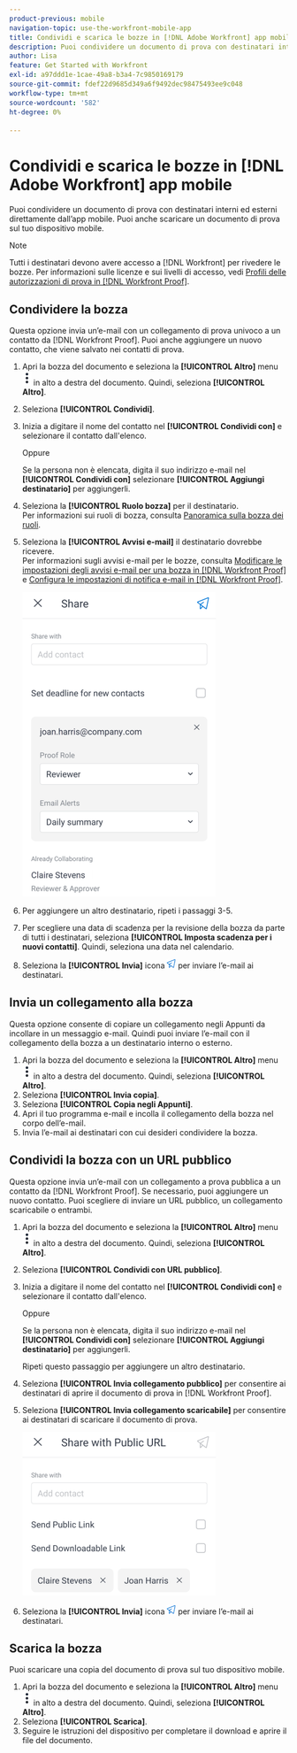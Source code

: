 ```yaml
---
product-previous: mobile
navigation-topic: use-the-workfront-mobile-app
title: Condividi e scarica le bozze in [!DNL Adobe Workfront] app mobile
description: Puoi condividere un documento di prova con destinatari interni ed esterni direttamente dall’app mobile. Puoi anche scaricare un documento di prova sul tuo dispositivo mobile.
author: Lisa
feature: Get Started with Workfront
exl-id: a97ddd1e-1cae-49a8-b3a4-7c9850169179
source-git-commit: fdef22d9685d349a6f9492dec98475493ee9c048
workflow-type: tm+mt
source-wordcount: '582'
ht-degree: 0%

---
```


# Condividi e scarica le bozze in [!DNL Adobe Workfront] app mobile

Puoi condividere un documento di prova con destinatari interni ed esterni direttamente dall’app mobile. Puoi anche scaricare un documento di prova sul tuo dispositivo mobile.

>[!NOTE]
>
>Tutti i destinatari devono avere accesso a [!DNL Workfront] per rivedere le bozze. Per informazioni sulle licenze e sui livelli di accesso, vedi [Profili delle autorizzazioni di prova in [!DNL Workfront Proof]](../../../workfront-proof/wp-acct-admin/account-settings/proof-perm-profiles-in-wp.md).

## Condividere la bozza

Questa opzione invia un’e-mail con un collegamento di prova univoco a un contatto da [!DNL Workfront Proof]. Puoi anche aggiungere un nuovo contatto, che viene salvato nei contatti di prova.

1. Apri la bozza del documento e seleziona la **[!UICONTROL Altro]** menu ![Menu Altro](assets/mobile-verticalmoremenu-20x33.png) in alto a destra del documento. Quindi, seleziona **[!UICONTROL Altro]**.
1. Seleziona **[!UICONTROL Condividi]**.
1. Inizia a digitare il nome del contatto nel **[!UICONTROL Condividi con]** e selezionare il contatto dall&#39;elenco.

   Oppure

   Se la persona non è elencata, digita il suo indirizzo e-mail nel **[!UICONTROL Condividi con]** selezionare **[!UICONTROL Aggiungi destinatario]** per aggiungerli.

1. Seleziona la **[!UICONTROL Ruolo bozza]** per il destinatario.\
   Per informazioni sui ruoli di bozza, consulta [Panoramica sulla bozza dei ruoli](../../../review-and-approve-work/proofing/proofing-overview/proof-roles.md).
1. Seleziona la **[!UICONTROL Avvisi e-mail]** il destinatario dovrebbe ricevere.\
   Per informazioni sugli avvisi e-mail per le bozze, consulta [Modificare le impostazioni degli avvisi e-mail per una bozza in [!DNL Workfront Proof]](../../../workfront-proof/wp-emailsntfctns/email-alerts/change-email-alert-settings-wp.md) e [Configura le impostazioni di notifica e-mail in [!DNL Workfront Proof]](../../../workfront-proof/wp-emailsntfctns/email-alerts/config-email-notification-settings-wp.md).

   ![Schermata Condividi](assets/mobile-shareproof-350x551.png)

1. Per aggiungere un altro destinatario, ripeti i passaggi 3-5.
1. Per scegliere una data di scadenza per la revisione della bozza da parte di tutti i destinatari, seleziona **[!UICONTROL Imposta scadenza per i nuovi contatti]**. Quindi, seleziona una data nel calendario.
1. Seleziona la **[!UICONTROL Invia]** icona ![Icona Invia](assets/mobile-send-icon-25x26.png) per inviare l’e-mail ai destinatari.

## Invia un collegamento alla bozza

Questa opzione consente di copiare un collegamento negli Appunti da incollare in un messaggio e-mail. Quindi puoi inviare l’e-mail con il collegamento della bozza a un destinatario interno o esterno.

1. Apri la bozza del documento e seleziona la **[!UICONTROL Altro]** menu ![Menu Altro](assets/mobile-verticalmoremenu-20x33.png) in alto a destra del documento. Quindi, seleziona **[!UICONTROL Altro]**.
1. Seleziona **[!UICONTROL Invia copia]**.
1. Seleziona **[!UICONTROL Copia negli Appunti]**.
1. Apri il tuo programma e-mail e incolla il collegamento della bozza nel corpo dell’e-mail.
1. Invia l’e-mail ai destinatari con cui desideri condividere la bozza.

## Condividi la bozza con un URL pubblico

Questa opzione invia un’e-mail con un collegamento a prova pubblica a un contatto da [!DNL Workfront Proof]. Se necessario, puoi aggiungere un nuovo contatto. Puoi scegliere di inviare un URL pubblico, un collegamento scaricabile o entrambi.

1. Apri la bozza del documento e seleziona la **[!UICONTROL Altro]** menu ![Menu Altro](assets/mobile-verticalmoremenu-20x33.png) in alto a destra del documento. Quindi, seleziona **[!UICONTROL Altro]**.
1. Seleziona **[!UICONTROL Condividi con URL pubblico]**.
1. Inizia a digitare il nome del contatto nel **[!UICONTROL Condividi con]** e selezionare il contatto dall&#39;elenco.

   Oppure

   Se la persona non è elencata, digita il suo indirizzo e-mail nel **[!UICONTROL Condividi con]** selezionare **[!UICONTROL Aggiungi destinatario]** per aggiungerli.

   Ripeti questo passaggio per aggiungere un altro destinatario.

1. Seleziona **[!UICONTROL Invia collegamento pubblico]** per consentire ai destinatari di aprire il documento di prova in [!DNL Workfront Proof].
1. Seleziona **[!UICONTROL Invia collegamento scaricabile]** per consentire ai destinatari di scaricare il documento di prova.

   ![[!UICONTROL Schermata Condividi con URL pubblico]](assets/mobile-sharepublicurl-proof-350x296.png)

1. Seleziona la **[!UICONTROL Invia]** icona ![Icona Invia](assets/mobile-send-icon-25x26.png) per inviare l’e-mail ai destinatari.

## Scarica la bozza

Puoi scaricare una copia del documento di prova sul tuo dispositivo mobile.

1. Apri la bozza del documento e seleziona la **[!UICONTROL Altro]** menu ![Menu Altro](assets/mobile-verticalmoremenu-20x33.png) in alto a destra del documento. Quindi, seleziona **[!UICONTROL Altro]**.
1. Seleziona **[!UICONTROL Scarica]**.
1. Seguire le istruzioni del dispositivo per completare il download e aprire il file del documento.
